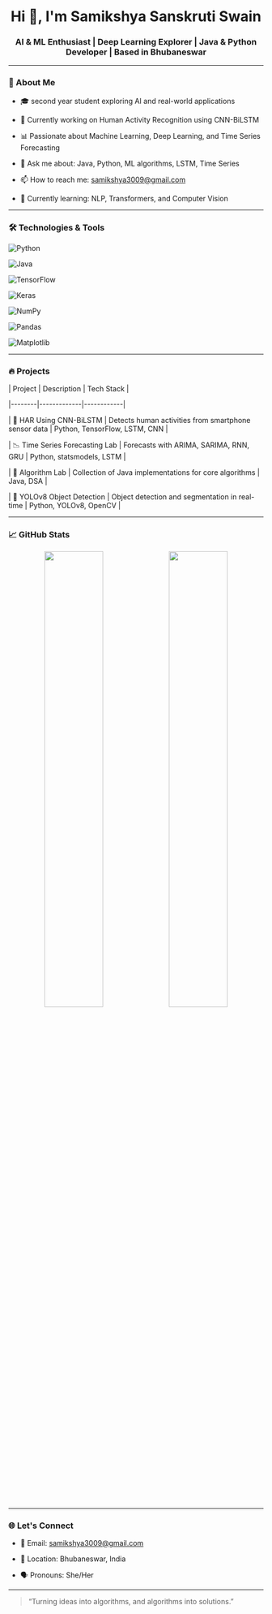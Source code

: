 <h1 align="center">Hi 👋, I'm Samikshya Sanskruti Swain</h1>

<h3 align="center">AI & ML Enthusiast | Deep Learning Explorer | Java & Python Developer | Based in Bhubaneswar</h3>

---

### 🌟 About Me

- 🎓 second year student exploring AI and real-world applications  

- 🤖 Currently working on Human Activity Recognition using CNN-BiLSTM  

- 📊 Passionate about Machine Learning, Deep Learning, and Time Series Forecasting  

- 💬 Ask me about: Java, Python, ML algorithms, LSTM, Time Series  

- 📫 How to reach me: samikshya3009@gmail.com  

- 🌱 Currently learning: NLP, Transformers, and Computer Vision

---

### 🛠️ Technologies & Tools

![Python](https://img.shields.io/badge/Python-3670A0?style=for-the-badge&logo=python&logoColor=ffdd54)

![Java](https://img.shields.io/badge/Java-ED8B00?style=for-the-badge&logo=java&logoColor=white)

![TensorFlow](https://img.shields.io/badge/TensorFlow-FF6F00?style=for-the-badge&logo=tensorflow&logoColor=white)

![Keras](https://img.shields.io/badge/Keras-D00000?style=for-the-badge&logo=keras&logoColor=white)

![NumPy](https://img.shields.io/badge/Numpy-013243?style=for-the-badge&logo=numpy&logoColor=white)

![Pandas](https://img.shields.io/badge/Pandas-150458?style=for-the-badge&logo=pandas&logoColor=white)

![Matplotlib](https://img.shields.io/badge/Matplotlib-3C78D8?style=for-the-badge&logo=matplotlib&logoColor=white)

---

### 🔥 Projects

| Project | Description | Tech Stack |

|--------|-------------|------------|

| 🧠 HAR Using CNN-BiLSTM | Detects human activities from smartphone sensor data | Python, TensorFlow, LSTM, CNN |

| 📉 Time Series Forecasting Lab | Forecasts with ARIMA, SARIMA, RNN, GRU | Python, statsmodels, LSTM |

| 🧮 Algorithm Lab | Collection of Java implementations for core algorithms | Java, DSA |

| 🎯 YOLOv8 Object Detection | Object detection and segmentation in real-time | Python, YOLOv8, OpenCV |

---

### 📈 GitHub Stats

<p align="center">

  <img src="https://github-readme-stats.vercel.app/api?username=samikshyasanskruti&show_icons=true&theme=radical" width="48%" />

  <img src="https://github-readme-streak-stats.herokuapp.com/?user=samikshyasanskruti&theme=radical" width="48%" />

</p>

---

### 🌐 Let's Connect

- 📧 Email: [samikshya3009@gmail.com](mailto:samikshya3009@gmail.com)

- 📍 Location: Bhubaneswar, India

- 🗣 Pronouns: She/Her

---

> “Turning ideas into algorithms, and algorithms into solutions.” 
